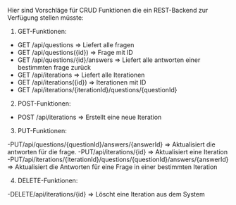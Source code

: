 Hier sind Vorschläge für CRUD Funktionen die ein REST-Backend zur Verfügung stellen müsste:

1. GET-Funktionen:

- GET /api/questions => Liefert alle fragen
- GET /api/questions({id}) => Frage mit ID
- GET /api/questions/{id}/answers => Liefert alle antworten einer bestimmten frage zurück
- GET /api/iterations => Liefert alle Iterationen
- GET /api/iterations({id}) => Iterationen mit ID
- GET /api/iterations/{iterationId}/questions/{questionId}

2. POST-Funktionen:

- POST /api/iterations => Erstellt eine neue Iteration

3. PUT-Funktionen:

-PUT/api/questions/{questionId}/answers/{answerId} => Aktualisiert die antworten für die frage.
-PUT/api/iterations/{id} => Aktualisiert eine Iteration
-PUT/api/iterations/{iterationId}/questions/{questionId}/answers/{answerId} => Aktualisiert die Antworten für eine Frage in einer bestimmten Iteration

4. DELETE-Funktionen:

-DELETE/api/iterations/{id} => Löscht eine Iteration aus dem System
